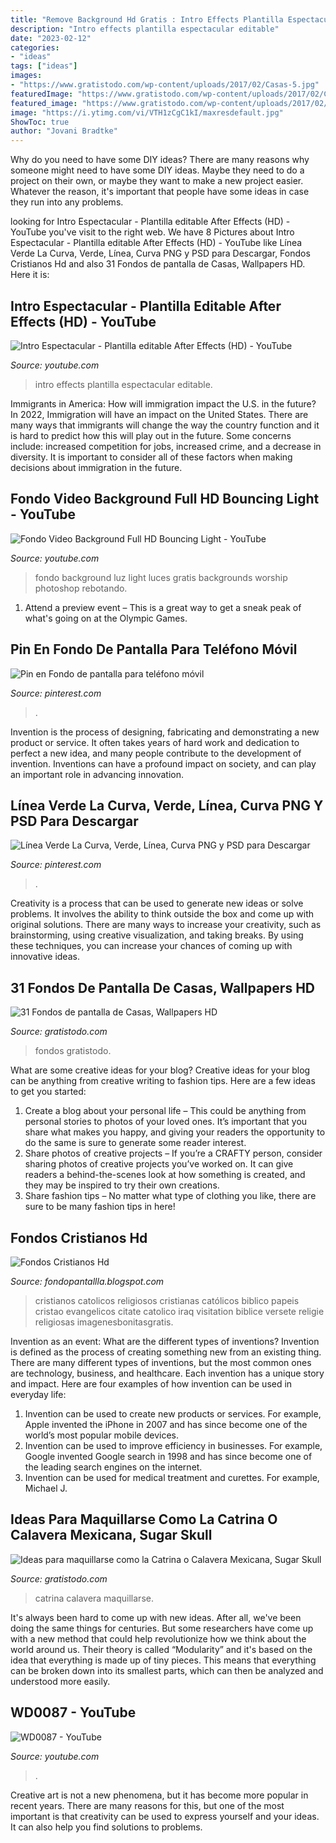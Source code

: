 ```yaml
---
title: "Remove Background Hd Gratis : Intro Effects Plantilla Espectacular Editable"
description: "Intro effects plantilla espectacular editable"
date: "2023-02-12"
categories:
- "ideas"
tags: ["ideas"]
images:
- "https://www.gratistodo.com/wp-content/uploads/2017/02/Casas-5.jpg"
featuredImage: "https://www.gratistodo.com/wp-content/uploads/2017/02/Casas-5.jpg"
featured_image: "https://www.gratistodo.com/wp-content/uploads/2017/02/Casas-5.jpg"
image: "https://i.ytimg.com/vi/VTH1zCgC1kI/maxresdefault.jpg"
ShowToc: true
author: "Jovani Bradtke"
---
```



Why do you need to have some DIY ideas?
There are many reasons why someone might need to have some DIY ideas. Maybe they need to do a project on their own, or maybe they want to make a new project easier. Whatever the reason, it's important that people have some ideas in case they run into any problems.

	

		
looking for Intro Espectacular - Plantilla editable After Effects (HD) - YouTube you've visit to the right web. We have 8 Pictures about Intro Espectacular - Plantilla editable After Effects (HD) - YouTube like Línea Verde La Curva, Verde, Línea, Curva PNG y PSD para Descargar, Fondos Cristianos Hd and also 31 Fondos de pantalla de Casas, Wallpapers HD. Here it is:
		
    
## Intro Espectacular - Plantilla Editable After Effects (HD) - YouTube

<img loading=lazy src="http://i.ytimg.com/vi/ERZbnTEzaJo/maxresdefault.jpg" onerror="this.onerror=null;this.src='https://tse1.mm.bing.net/th?id=OIP.YfYOppLfHSfuB7CjYAXXeAHaEK&amp;pid=15.1';" alt="Intro Espectacular - Plantilla editable After Effects (HD) - YouTube">

_Source: youtube.com_

>intro effects plantilla espectacular editable. 

	

Immigrants in America: How will immigration impact the U.S. in the future?
In 2022, Immigration will have an impact on the United States. There are many ways that immigrants will change the way the country function and it is hard to predict how this will play out in the future. Some concerns include: increased competition for jobs, increased crime, and a decrease in diversity. It is important to consider all of these factors when making decisions about immigration in the future.

    
## Fondo Video Background Full HD Bouncing Light - YouTube

<img loading=lazy src="https://i.ytimg.com/vi/VTH1zCgC1kI/maxresdefault.jpg" onerror="this.onerror=null;this.src='https://tse4.mm.bing.net/th?id=OIP.jOnEZABlsxqytDq1O1xmLgHaEK&amp;pid=15.1';" alt="Fondo Video Background Full HD Bouncing Light - YouTube">

_Source: youtube.com_

>fondo background luz light luces gratis backgrounds worship photoshop rebotando. 

	

1. Attend a preview event – This is a great way to get a sneak peak of what's going on at the Olympic Games.

    
## Pin En Fondo De Pantalla Para Teléfono Móvil

<img loading=lazy src="https://i.pinimg.com/736x/eb/d9/3c/ebd93cc791777c5d6d5cacd75cb371a1.jpg" onerror="this.onerror=null;this.src='https://tse3.mm.bing.net/th?id=OIP.2l-upWYMWaKPPi1Gyu2c1gHaNK&amp;pid=15.1';" alt="Pin en Fondo de pantalla para teléfono móvil">

_Source: pinterest.com_

>. 

	

Invention is the process of designing, fabricating and demonstrating a new product or service. It often takes years of hard work and dedication to perfect a new idea, and many people contribute to the development of invention. Inventions can have a profound impact on society, and can play an important role in advancing innovation.

    
## Línea Verde La Curva, Verde, Línea, Curva PNG Y PSD Para Descargar

<img loading=lazy src="https://i.pinimg.com/736x/73/69/64/736964a53e133f6579ca6b23dceab3b6.jpg" onerror="this.onerror=null;this.src='https://tse2.mm.bing.net/th?id=OIP.HSOc-J8yihi_QBT5RqYBhgHaJ4&amp;pid=15.1';" alt="Línea Verde La Curva, Verde, Línea, Curva PNG y PSD para Descargar">

_Source: pinterest.com_

>. 

	

Creativity is a process that can be used to generate new ideas or solve problems. It involves the ability to think outside the box and come up with original solutions. There are many ways to increase your creativity, such as brainstorming, using creative visualization, and taking breaks. By using these techniques, you can increase your chances of coming up with innovative ideas.

    
## 31 Fondos De Pantalla De Casas, Wallpapers HD

<img loading=lazy src="https://www.gratistodo.com/wp-content/uploads/2017/02/Casas-5.jpg" onerror="this.onerror=null;this.src='https://tse2.mm.bing.net/th?id=OIP.pvJGHGQTdd0Nhy8tNjgf3AHaEn&amp;pid=15.1';" alt="31 Fondos de pantalla de Casas, Wallpapers HD">

_Source: gratistodo.com_

>fondos gratistodo. 

	

What are some creative ideas for your blog?
Creative ideas for your blog can be anything from creative writing to fashion tips. Here are a few ideas to get you started: 
1) Create a blog about your personal life – This could be anything from personal stories to photos of your loved ones. It’s important that you share what makes you happy, and giving your readers the opportunity to do the same is sure to generate some reader interest. 
2) Share photos of creative projects – If you’re a CRAFTY person, consider sharing photos of creative projects you’ve worked on. It can give readers a behind-the-scenes look at how something is created, and they may be inspired to try their own creations. 
3) Share fashion tips – No matter what type of clothing you like, there are sure to be many fashion tips in here!

    
## Fondos Cristianos Hd

<img loading=lazy src="https://i.pinimg.com/originals/66/ee/d2/66eed201924b52f17ebd814d7d0f1311.png" onerror="this.onerror=null;this.src='https://tse3.mm.bing.net/th?id=OIP.Zu7SAZJLUvF-vYFNfQ8TEQAAAA&amp;pid=15.1';" alt="Fondos Cristianos Hd">

_Source: fondopantallla.blogspot.com_

>cristianos catolicos religiosos cristianas católicos biblico papeis cristao evangelicos citate catolico iraq visitation biblice versete religie religiosas imagenesbonitasgratis. 

	

Invention as an event: What are the different types of inventions?
Invention is defined as the process of creating something new from an existing thing. There are many different types of inventions, but the most common ones are technology, business, and healthcare. Each invention has a unique story and impact. Here are four examples of how invention can be used in everyday life: 
1. Invention can be used to create new products or services. For example, Apple invented the iPhone in 2007 and has since become one of the world’s most popular mobile devices. 
2. Invention can be used to improve efficiency in businesses. For example, Google invented Google search in 1998 and has since become one of the leading search engines on the internet. 
3. Invention can be used for medical treatment and curettes. For example, Michael J.

    
## Ideas Para Maquillarse Como La Catrina O Calavera Mexicana, Sugar Skull

<img loading=lazy src="https://www.gratistodo.com/wp-content/uploads/2016/09/calavera-la-catrina-mexico.jpg" onerror="this.onerror=null;this.src='https://tse4.mm.bing.net/th?id=OIP.s_mRWyRQw6EirU_xmPZ63QHaEC&amp;pid=15.1';" alt="Ideas para maquillarse como la Catrina o Calavera Mexicana, Sugar Skull">

_Source: gratistodo.com_

>catrina calavera maquillarse. 

	

It's always been hard to come up with new ideas. After all, we've been doing the same things for centuries. But some researchers have come up with a new method that could help revolutionize how we think about the world around us. Their theory is called “Modularity” and it's based on the idea that everything is made up of tiny pieces. This means that everything can be broken down into its smallest parts, which can then be analyzed and understood more easily.

    
## WD0087 - YouTube

<img loading=lazy src="https://i.ytimg.com/vi/xAlBInrXKnk/hqdefault.jpg" onerror="this.onerror=null;this.src='https://tse1.mm.bing.net/th?id=OIP.v_hLfYv6XQm14z1l_A_rpQHaFj&amp;pid=15.1';" alt="WD0087 - YouTube">

_Source: youtube.com_

>. 

	

Creative art is not a new phenomena, but it has become more popular in recent years. There are many reasons for this, but one of the most important is that creativity can be used to express yourself and your ideas. It can also help you find solutions to problems.

